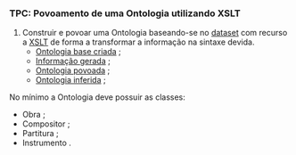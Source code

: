 ### TPC: Povoamento de uma Ontologia utilizando XSLT

1. Construir e povoar uma Ontologia baseando-se no [dataset](arquivo-musica-digital.xml) com recurso a [XSLT](xml2ttl.xsl) de forma a transformar a informação na sintaxe devida.
    * [Ontologia base criada](amd-base.ttl) ;
    * [Informação gerada](amd-gerado.txt) ;
    * [Ontologia povoada](amd.ttl) ;
    * [Ontologia inferida](amd-inf.ttl) ;

No mínimo a Ontologia deve possuir as classes:
- Obra ;
- Compositor ;
- Partitura ;
- Instrumento .